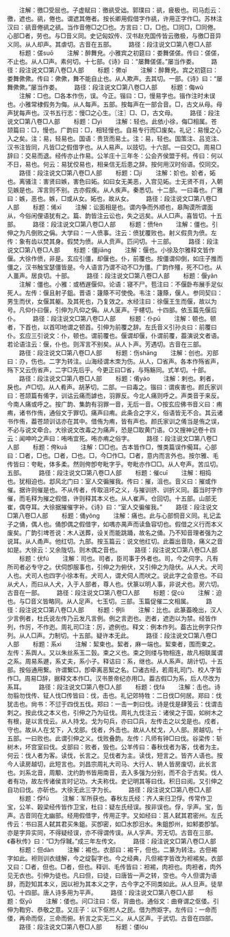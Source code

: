 <!-- { "loadSidebar": true } -->
　　注解：徼□受屈也。子虚赋曰：徼谻受诎。郭璞曰：谻，疲极也。司马彪云：徼，遮也。谻，倦也。谓遮其倦者。按长卿用假借字作谻，许用正字作□。苏林注汉曰：谻音倦谻之谻。当作音倦□之□也。方言曰：□，□也。□同□，□同倦。心部□者，劳也。与□音义同。史记匈奴传、汉书赵充国传皆云徼极，与徼□音异义同。从人却声。其虐切。古音在五部。
　　路径：段注说文□第八卷□人部
　　标题：傞suō
　　注解：醉舞皃。小雅宾之初筵曰：娄舞傞傞。传曰：傞傞，不止也。从人□声。素何切。十七部。《诗》曰：“屡舞傞傞。”屡当作娄。
　　路径：段注说文□第八卷□人部
　　标题：僛qī
　　注解：醉舞皃。宾之初筵曰：娄舞僛僛。传曰：僛僛，舞不能自止也。从人欺声。去其切。一部。《诗》曰：“屡舞僛僛。”屡当作娄。
　　路径：段注说文□第八卷□人部
　　标题：侮wǔ
　　注解：□也。□各本作伤，误。今正。锴曰：□，慢易字也。锴作注时未误也。小雅常棣假务为侮。从人每声。五部。按每声在一部合音。□，古文从母。母声犹每声也。汉书五行志：慢□之心生。〖注〗□、□，古文母。
　　路径：段注说文□第八卷□人部
　　标题：□yì
　　注解：轻也。此依小徐，侮□相属。苍颉篇曰：□，慢也。广韵曰：□，相轻慢也。自易专行而□废矣。礼记：易慢之心入之矣。注：易，轻易也。国语：贵货而易土。注：易，轻也。国策注、吕览注、汉书注皆同，凡皆□之假借字也。从人易声。以豉切。十六部。一曰交□。周易□辞曰：交易而退。经传亦止作易。公羊庄十三年冬：公会齐侯盟于柯。传曰：何以不日，易也。何云：易犹佼易也，相亲信无后患之辞。按何用汉时俗语。佼同交。
　　路径：段注说文□第八卷□人部
　　标题：□jí
　　注解：妎也。妎者，妬也。离骚注：害贤曰嫉，害色曰妬。如曰女无美恶，入宫见妬。士无贤不肖，入朝见嫉是也。浑言则不别。古亦假疾。从人疾声。秦悉切。十二部。一曰毒也。广雅曰：嫉，恶也。嫉，□或从女。妬也，故从女。
　　路径：段注说文□第八卷□人部
　　标题：俙xī
　　注解：讼面相是也。谓内争而外顺也，皋陶谟所谓面从，今俗闲俚语犹有之。篇、韵皆注云讼也，失之远矣。从人□声。喜皆切。十五部。
　　路径：段注说文□第八卷□人部
　　标题：偾fèn
　　注解：僵也。引伸之为凡倒败之偁。大学曰：一人偾事。注云：偾犹覆败也。射义假贲为偾。左传：象有齿以焚其身。假焚为偾。从人贲声。匹问切。十三部。
　　路径：段注说文□第八卷□人部
　　标题：僵jiānɡ
　　注解：偃也。小徐及尔雅释文皆作偃。大徐作偾，非是。玄应引僵，却偃也。仆，前覆也。按僵谓仰倒，如庄子推而僵之，汉书触宝瑟僵皆是。今人语言乃谓不动不□为僵。广韵作殭，死不□也。从人畺声。居良切。十部。
　　路径：段注说文□第八卷□人部
　　标题：偃yǎn
　　注解：僵也。小雅：或栖遟偃仰。论语：寝不尸。苞注曰：不偃卧布展手足似死人。左传：偃且射子鉏。晋语：籧篨不可使俛。韦注：籧篨，偃人。参同契曰：男生而伏，女偃其躯。及其死也，乃复效之。水经注曰：徐偃王生而偃，故以为号。凡仰仆曰偃，引伸为凡仰之偁。从人匽声。于幰切。十四部。依玉篇先偃后仆。
　　路径：段注说文□第八卷□人部
　　标题：仆pū
　　注解：顿也。顿者，下首也，以首叩地谓之顿首。引伸为前覆之辞。左氏音义引孙炎曰：前覆曰仆。玄应三引说文：仆，顿也。谓前覆也。偃谓却偃，仆谓前覆，葢演说文者语。若论语注云：偃，仆也。则浑言不别矣。从人卜声。芳遇切。古音在三部。
　　路径：段注说文□第八卷□人部
　　标题：伤shānɡ
　　注解：创也。刃部曰：刅，伤也。二字为转注。山海经谓木朿为伤。从人，□省声。各本作殇省声，殇下又云伤省声，二字□先后乎。今更正曰□省，与殇觞同。式羊切。十部。
　　路径：段注说文□第八卷□人部
　　标题：倄yáo
　　注解：剌也。剌者，戾也。卢□切。从人肴声。胡茅切。二部。一曰毒之。锴曰：谓疾害也。颜氏家训曰：苍颉篇有倄字，训诂云痛而謼也，羽罪反。今北人痛则呼之。声类音于来反。今南人痛或呼之。按广韵、集韵有羽罪一音，无后一音。○按玄应佛书音义曰：痏痏，诸书作侑，通俗文于罪切。痛声曰痏。此条合之字义，俗语皆无不合。其云诸书作侑，葢苍颉训诂亦在其中。借侑为痏，皆有声也。颜氏家训之倄当是侑之误，不必与说文牵合。大徐说文改毒之为痛声，恐是□取黄门语。○又搜神记卷十四云：闻呻吟之声曰：哊哊宜死。哊亦痏之俗字。
　　路径：段注说文□第八卷□人部
　　标题：侉kuā
　　注解：□□也。古本皆作□，惟类篇误作僃耳。心部曰：□者，□也。□者，□也。□，今□作□。□者，意内而言外也。按尔雅、毛传皆曰：夸毗，体多柔。然则侉卽夸毗字乎。夸毗亦作□□。从人夸声。苦瓜切。五部。
　　路径：段注说文□第八卷□人部
　　标题：催cuī
　　注解：相捣也。犹相迫也。邶风北门曰：室人交徧摧我。传曰：摧，沮也。音义曰：摧或作催。据许则催是也。不从传者，传取沮坏之义，与摧训挤、训折义同。葢当时字作催，而毛释为摧之假借，许则释其本义也。从人崔声。仓回切。十五部。山部无崔，偶夺耳。大徐据摧催字补。《诗》曰：“室人交徧催我。”
　　路径：段注说文□第八卷□人部
　　标题：俑yǒnɡ
　　注解：痛也。此与心部恫音义同。礼记孟子之俑，偶人也。俑卽偶之假借字，如喁亦禺声而读鱼容切也。假借之义行而本义废矣。广韵引埤苍说：木人送葬，设关而能跳踊，故名之俑。乃不知音理者强为之说耳。从人甬声。他红切。九部。按玉篇云：说文他红切。此葢出音隐，痛义之音如是。大徐云：又余陇切。则木偶之音也。
　　路径：段注说文□第八卷□人部
　　标题：伏fú
　　注解：司也。司者，臣司事于外者也。司，今之伺字。凡有所司者必专守之。伏伺卽服事也，引伸之为俯伏，又引伸之为隐伏。从人犬。犬司人也。犬司人也四字小徐本有。犬司人，谓犬伺人而吠之。说此字之会意也。不曰从犬人，而曰从人犬，入于人部者，尊人也。伏篆以明人事，非说犬也。房六切。古音在一部。
　　路径：段注说文□第八卷□人部
　　标题：促cù
　　注解：迫也。与□音义皆略同。从人足声。七玉切。三部。玉篇促催二文相属。
　　路径：段注说文□第八卷□人部
　　标题：例lì
　　注解：比也。此篆葢晚出，汉人少言例者，杜氏说左传乃云发凡言例。例之言迾也。迾者，遮迾以为禁。经皆作列，作厉，不作迾。周礼司□注：厉，遮例也。释文：例本作列。葢古比例字只作列。从人□声。力制切。十五部。疑许本无此。
　　路径：段注说文□第八卷□人部
　　标题：系xì
　　注解：絜束也。絜者，麻一端也。絜束者，围而束之。左传：系舆人。又以朱丝系玉二瑴。束之义也。束之则缕与物相连，故凡相联属谓之系。周易系遯，系丈夫，系小子。释诂曰：系，继也。从人系声。胡计切。十五部。按俗通用繋。许谓繋□，卽牵离恶絮之名。□诸古经，若周礼司门、校人字皆作□。周易□辞，据释文本作□。汉书景帝纪亦用□。葢古假□为系，后人尽改为系耳。
　　路径：段注说文□第八卷□人部
　　标题：伐fá
　　注解：击也。诗勿翦勿伐传、钲人伐□传皆曰：伐，击也。礼记郊特牲：二日伐□何居。郑曰：伐犹击也。尙书：不愆于四伐五伐。郑曰：一击一刺曰伐。诗是伐是肆笺云：伐谓击刺之。按此伐之本义也，引伸之乃为征伐。周礼九伐注云：诸侯之于国，如树木之有根，是以言伐云。从人持戈。戈为句兵，亦曰□兵，左传击之以戈是也。戍者，守也。故从人在戈下，入戈部。伐者，外击也。故从人杖戈，入人部。房越切。十五部。一曰败也。此谓引伸之义。伐败叠韵。左传：凡师有钟□曰伐。谷梁传：斩树木，坏宫室曰伐。攴部曰：败者，毁也。公羊传曰：春秋伐者为客，伐者为主。何云：伐人者为客。读伐，长言之。见伐者为主。读伐，短言之。皆齐人语也。按今人读房越切，此短言也。刘昌宗周礼大司马、大行人、辀人皆房废切，此长言也。刘系北音，周颙、沈约韵书皆用南音，去入多强为分别，而不合于古矣。伐人者有功，故左传诸侯言时记功。大夫称伐。史记明其等曰伐。积日曰阅。又引伸之自功曰伐。亦斫也。大徐无此三字为长。
　　路径：段注说文□第八卷□人部
　　标题：俘fū
　　注解：军所获也。春秋左氏经：齐人来归卫俘。传常作卫宝，公羊、榖梁经传皆作卫宝，杜曰：疑左氏经误。按非误也。俘，孚声。宝，缶声。古音同在尢幽部。经用假借字，传用正字。又如经曰：莒人弑其君密州。左氏传云：书曰莒人弑其君买朱鉏。买卽密，如□水卽汨水。朱鉏卽州，如邾娄卽邹。亦是字异实同，不得疑经误，亦不得谓传误。从人孚声。芳无切。古音在三部。《春秋传》曰：“□为俘聝。”成三年左传文。
　　路径：段注说文□第八卷□人部
　　标题：但dàn
　　注解：裼也。衣部曰：裼干，但也。二篆为转注。古但裼字如此。袒则训衣缝解，今之绽裂字也。今之经典，凡但裼字皆改为袒裼矣。衣部又曰：□者，但也。□者，但也。释训、毛传皆曰：袒裼，肉袒也。肉袒者，肉外见无衣也。引伸为徒也。凡曰但，曰徒，曰唐皆一声之转，空也。今人但谓为语辞，而尟知其本义，因以袒为其本义之字，古今字之不同类如此。从人旦声。徒旱切。十四部。唐人诗多用为平声。
　　路径：段注说文□第八卷□人部
　　标题：伛yǔ
　　注解：偻也。问□注曰：伛，背曲也。通俗文：曲脊谓之伛偻。引伸为鞫穷、恭敬之意。又庄子：以下伛拊人之民。借为煦妪字。左传曰：一命而偻，再命而伛，三命而俯。析言之实无二义。从人区声。于武切。古音在四部。
　　路径：段注说文□第八卷□人部
　　标题：偻lóu

